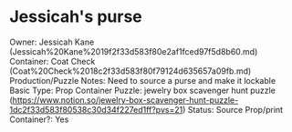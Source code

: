 # Jessicah's purse

Owner: Jessicah Kane (Jessicah%20Kane%2019f2f33d583f80e2af1fced97f5d8b60.md)
Container: Coat Check (Coat%20Check%2018c2f33d583f80f79124d635657a09fb.md)
Production/Puzzle Notes: Need to source a purse and make it lockable
Basic Type: Prop
Container Puzzle: jewelry box scavenger hunt puzzle (https://www.notion.so/jewelry-box-scavenger-hunt-puzzle-1dc2f33d583f80538c30d34f227ed1ff?pvs=21)
Status: Source Prop/print
Container?: Yes